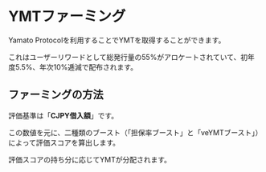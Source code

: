 # YMTファーミング

Yamato Protocolを利用することでYMTを取得することができます。

これはユーザーリワードとして総発行量の55%がアロケートされていて、初年度5.5%、年次10%逓減で配布されます。

## ファーミングの方法 <a href="#fmingunorru" id="fmingunorru"></a>

評価基準は「**CJPY借入額**」です。

この数値を元に、二種類のブースト（「担保率ブースト」と「veYMTブースト」）によって評価スコアを算出します。

評価スコアの持ち分に応じてYMTが分配されます。


